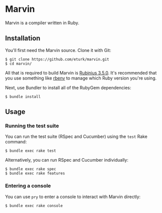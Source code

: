 # Marvin

Marvin is a compiler written in Ruby.

## Installation

You'll first need the Marvin source. Clone it with Git:

```
$ git clone https://github.com/eturk/marvin.git
$ cd marvin/
```

All that is required to build Marvin is [Rubinius 3.5.0](http://rubinius.com/). It's recommended that you use something like [rbenv](https://github.com/rbenv/rbenv) to manage which Ruby version you're using.

Next, use Bundler to install all of the RubyGem dependencies:

```
$ bundle install
```

## Usage

### Running the test suite

You can run the test suite (RSpec and Cucumber) using the `test` Rake command:

```
$ bundle exec rake test
```

Alternatively, you can run RSpec and Cucumber individually:

```
$ bundle exec rake spec
$ bundle exec rake features
```

### Entering a console

You can use `pry` to enter a console to interact with Marvin directly:

```
$ bundle exec rake console
```

